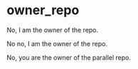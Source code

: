 # owner_repo

No, I am the owner of the repo.

No no, I am the owner of the repo.

No, you are the owner of the parallel repo.
